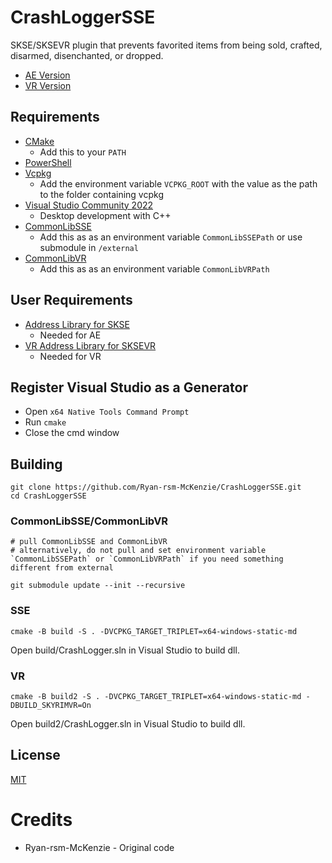 # CrashLoggerSSE

SKSE/SKSEVR plugin that prevents favorited items from being sold, crafted, disarmed, disenchanted, or dropped.
*	[AE Version](https://www.nexusmods.com/skyrimspecialedition/mods/59596)
*	[VR Version](https://www.nexusmods.com/skyrimspecialedition/mods/59818)

## Requirements
* [CMake](https://cmake.org/)
	* Add this to your `PATH`
* [PowerShell](https://github.com/PowerShell/PowerShell/releases/latest)
* [Vcpkg](https://github.com/microsoft/vcpkg)
	* Add the environment variable `VCPKG_ROOT` with the value as the path to the folder containing vcpkg
* [Visual Studio Community 2022](https://visualstudio.microsoft.com/)
	* Desktop development with C++
* [CommonLibSSE](https://github.com/Ryan-rsm-McKenzie/CommonLibSSE)
	* Add this as as an environment variable `CommonLibSSEPath` or use submodule in `/external`
* [CommonLibVR](https://github.com/alandtse/CommonLibVR/tree/vr)
	* Add this as as an environment variable `CommonLibVRPath`

## User Requirements
* [Address Library for SKSE](https://www.nexusmods.com/skyrimspecialedition/mods/32444)
	* Needed for AE
* [VR Address Library for SKSEVR](https://www.nexusmods.com/skyrimspecialedition/mods/58101)
	* Needed for VR

## Register Visual Studio as a Generator
* Open `x64 Native Tools Command Prompt`
* Run `cmake`
* Close the cmd window

## Building
```
git clone https://github.com/Ryan-rsm-McKenzie/CrashLoggerSSE.git
cd CrashLoggerSSE
```
### CommonLibSSE/CommonLibVR
```
# pull CommonLibSSE and CommonLibVR
# alternatively, do not pull and set environment variable `CommonLibSSEPath` or `CommonLibVRPath` if you need something different from external

git submodule update --init --recursive

```
### SSE
```
cmake -B build -S . -DVCPKG_TARGET_TRIPLET=x64-windows-static-md
```
Open build/CrashLogger.sln in Visual Studio to build dll.
### VR
```
cmake -B build2 -S . -DVCPKG_TARGET_TRIPLET=x64-windows-static-md -DBUILD_SKYRIMVR=On
```
Open build2/CrashLogger.sln in Visual Studio to build dll.

## License
[MIT](LICENSE)

# Credits
 * Ryan-rsm-McKenzie - Original code